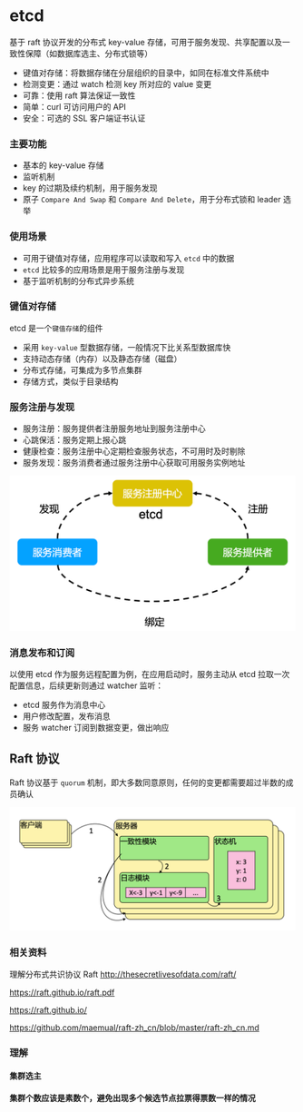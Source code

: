 # etcd 

基于 raft 协议开发的分布式 key-value 存储，可用于服务发现、共享配置以及一致性保障（如数据库选主、分布式锁等）

- 键值对存储：将数据存储在分层组织的目录中，如同在标准文件系统中
- 检测变更：通过 watch 检测 key 所对应的 value 变更
- 可靠：使用 raft 算法保证一致性
- 简单：curl 可访问用户的 API
- 安全：可选的 SSL 客户端证书认证

### 主要功能

- 基本的 key-value 存储
- 监听机制
- key 的过期及续约机制，用于服务发现
- 原子 `Compare And Swap` 和 `Compare And Delete`，用于分布式锁和 leader 选举

### 使用场景

- 可用于键值对存储，应用程序可以读取和写入 `etcd` 中的数据
- `etcd` 比较多的应用场景是用于服务注册与发现
- 基于监听机制的分布式异步系统

### 键值对存储

etcd 是一个`键值存储`的组件

- 采用 `key-value` 型数据存储，一般情况下比关系型数据库快
- 支持动态存储（内存）以及静态存储（磁盘）
- 分布式存储，可集成为多节点集群
- 存储方式，类似于目录结构

### 服务注册与发现

- 服务注册：服务提供者注册服务地址到服务注册中心
- 心跳保活：服务定期上报心跳
- 健康检查：服务注册中心定期检查服务状态，不可用时及时剔除
- 服务发现：服务消费者通过服务注册中心获取可用服务实例地址

![](5_kubernetes控制平面组件etcd.assets/image-20221018211142963.png)

### 消息发布和订阅

以使用 etcd 作为服务远程配置为例，在应用启动时，服务主动从 etcd 拉取一次配置信息，后续更新则通过 watcher 监听：

- etcd 服务作为消息中心
- 用户修改配置，发布消息
- 服务 watcher 订阅到数据变更，做出响应



## Raft 协议

Raft 协议基于 `quorum` 机制，即大多数同意原则，任何的变更都需要超过半数的成员确认

![](5_kubernetes控制平面组件etcd.assets/image-20221018234534570.png)

### 相关资料

理解分布式共识协议 Raft http://thesecretlivesofdata.com/raft/

https://raft.github.io/raft.pdf

https://raft.github.io/

https://github.com/maemual/raft-zh_cn/blob/master/raft-zh_cn.md

### 理解

#### 集群选主

**集群个数应该是素数个，避免出现多个候选节点拉票得票数一样的情况**

